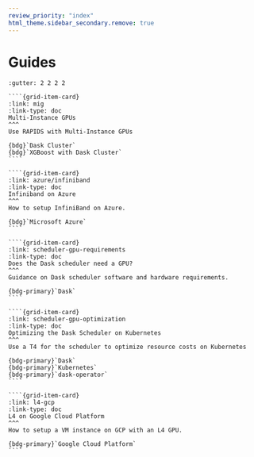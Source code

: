 ```yaml
---
review_priority: "index"
html_theme.sidebar_secondary.remove: true
---
```


# Guides

`````{gridtoctree} 1 2 2 3
:gutter: 2 2 2 2

````{grid-item-card}
:link: mig
:link-type: doc
Multi-Instance GPUs
^^^
Use RAPIDS with Multi-Instance GPUs

{bdg}`Dask Cluster`
{bdg}`XGBoost with Dask Cluster`
````

````{grid-item-card}
:link: azure/infiniband
:link-type: doc
Infiniband on Azure
^^^
How to setup InfiniBand on Azure.

{bdg}`Microsoft Azure`
````

````{grid-item-card}
:link: scheduler-gpu-requirements
:link-type: doc
Does the Dask scheduler need a GPU?
^^^
Guidance on Dask scheduler software and hardware requirements.

{bdg-primary}`Dask`
````

````{grid-item-card}
:link: scheduler-gpu-optimization
:link-type: doc
Optimizing the Dask Scheduler on Kubernetes
^^^
Use a T4 for the scheduler to optimize resource costs on Kubernetes

{bdg-primary}`Dask`
{bdg-primary}`Kubernetes`
{bdg-primary}`dask-operator`
````

````{grid-item-card}
:link: l4-gcp
:link-type: doc
L4 on Google Cloud Platform
^^^
How to setup a VM instance on GCP with an L4 GPU.

{bdg-primary}`Google Cloud Platform`
````

`````
